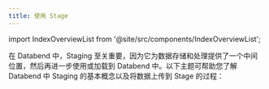 ```yaml
---
title: 使用 Stage
---
```


import IndexOverviewList from '@site/src/components/IndexOverviewList';


在 Databend 中，Staging 至关重要，因为它为数据存储和处理提供了一个中间位置，然后再进一步使用或加载到 Databend 中。以下主题可帮助您了解 Databend 中 Staging 的基本概念以及将数据上传到 Stage 的过程：

<IndexOverviewList />